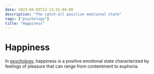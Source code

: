 ```yaml
---
date: 2023-04-03T12:13:52-04:00
description: "The catch-all positive emotional state"
tags: ["psychology"]
title: "Happiness"
---
```


# Happiness

In [psychology](psychology.md), happiness is a positive emotional state characterized by feelings of pleasure that can range from contentment to euphoria.
